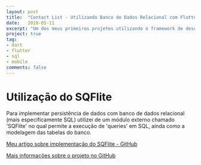 ```yaml
---
layout: post
title:  "Contact List - Utilizando Banco de Dados Relacional com Flutter"
date:   2018-05-11
excerpt: "Um dos meus primeiros projetos utilizando o framework de desenvolvimento mobile Flutter, implementando persistência de dados local no próprio dispositivo, nesse projeto foi utilizado o plugin 'SQFlite' para possibilitar a implementação."
project: true
tag:
- dart
- flutter
- sql
- mobile
comments: false
---
```


# Utilização do SQFlite

Para implementar persistência de dados com banco de dados relacional (mais especifícamente SQL) utilizei de um módulo externo chamado 'SQFlite' no qual permite a execução de 'queries' em SQL, ainda como a modelagem das tabelas do banco.

[Meu artigo sobre implementação do SQFlite - GitHub](https://jsdaniell.gitbook.io/source-code/flutter/utilizando-sqflite-para-criar-e-manipular-um-banco-de-dados-com-flutter)

[Mais informações sobre o projeto no GitHub](https://github.com/jsdaniell/contact_list_app)